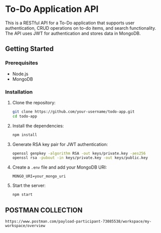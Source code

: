 # To-Do Application API

This is a RESTful API for a To-Do application that supports user authentication, CRUD operations on to-do items, and search functionality. The API uses JWT for authentication and stores data in MongoDB.

## Getting Started

### Prerequisites

- Node.js
- MongoDB

### Installation

1. Clone the repository:

   ```bash
   git clone https://github.com/your-username/todo-app.git
   cd todo-app
   ```

2. Install the dependencies:

   ```bash
   npm install
   ```

3. Generate RSA key pair for JWT authentication:

   ```bash
   openssl genpkey -algorithm RSA -out keys/private.key -aes256
   openssl rsa -pubout -in keys/private.key -out keys/public.key
   ```

4. Create a `.env` file and add your MongoDB URI:

   ```
   MONGO_URI=your_mongo_uri
   ```

5. Start the server:
   ```bash
   npm start
   ```

## POSTMAN COLLECTION

```
https://www.postman.com/payload-participant-73085538/workspace/my-workspace/overview

```
